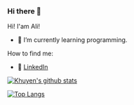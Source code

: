 ### Hi there 👋



Hi! I'am Ali!

- 🌱 I’m currently learning programming.

How to find me: 

  - :office: [LinkedIn](https://www.linkedin.com/in/ali-cetindag-560967208/)



[![Khuyen's github stats](https://github-readme-stats.vercel.app/api?username=khuyentran1401&count_private=true&show_icons=true&theme=radical&hide_rank=false)](https://github.com/anuraghazra/github-readme-stats)

[![Top Langs](https://github-readme-stats.vercel.app/api/top-langs/?username=anuraghazra)](https://github.com/anuraghazra/github-readme-stats)
